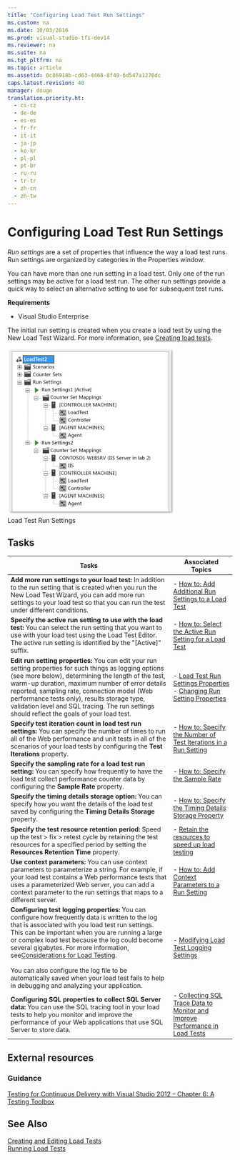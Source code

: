 ```yaml
---
title: "Configuring Load Test Run Settings"
ms.custom: na
ms.date: 10/03/2016
ms.prod: visual-studio-tfs-dev14
ms.reviewer: na
ms.suite: na
ms.tgt_pltfrm: na
ms.topic: article
ms.assetid: 0c86918b-cd63-4468-8f49-6d547a1276dc
caps.latest.revision: 48
manager: douge
translation.priority.ht: 
  - cs-cz
  - de-de
  - es-es
  - fr-fr
  - it-it
  - ja-jp
  - ko-kr
  - pl-pl
  - pt-br
  - ru-ru
  - tr-tr
  - zh-cn
  - zh-tw
---
```

# Configuring Load Test Run Settings
*Run settings* are a set of properties that influence the way a load test runs. Run settings are organized by categories in the Properties window.  
  
 You can have more than one run setting in a load test. Only one of the run settings may be active for a load test run. The other run settings provide a quick way to select an alternative setting to use for subsequent test runs.  
  
 **Requirements**  
  
-   Visual Studio Enterprise  
  
 The initial run setting is created when you create a load test by using the New Load Test Wizard. For more information, see [Creating load tests](../Topic/Creating%20load%20tests.md).  
  
 ![Load Test Run Settings](../dv_TeamTestALM/media/LoadTestRunSettings.png "LoadTestRunSettings")  
Load Test Run Settings  
  
## Tasks  
  
|Tasks|Associated Topics|  
|-----------|-----------------------|  
|**Add more run settings to your load test:** In addition to the run setting that is created when you run the New Load Test Wizard, you can add more run settings to your load test so that you can run the test under different conditions.|-   [How to: Add Additional Run Settings to a Load Test](../dv_TeamTestALM/How-to--Add-Additional-Run-Settings-to-a-Load-Test.md)|  
|**Specify the active run setting to use with the load test:** You can select the run setting that you want to use with your load test using the Load Test Editor. The active run setting is identified by the "[Active]" suffix.|-   [How to: Select the Active Run Setting for a Load Test](../dv_TeamTestALM/How-to--Select-the-Active-Run-Setting-for-a-Load-Test.md)|  
|**Edit run setting properties:** You can edit your run setting properties for such things as logging options (see more below), determining the length of the test, warm-up duration, maximum number of error details reported, sampling rate, connection model (Web performance tests only), results storage type, validation level and SQL tracing. The run settings should reflect the goals of your load test.|-   [Load Test Run Settings Properties](../dv_TeamTestALM/Load-Test-Run-Settings-Properties.md)<br />-   [Changing Run Setting Properties](../dv_TeamTestALM/Load-Test-Run-Settings-Properties.md#LoadTestRunSettingsHowToChange)|  
|**Specify test iteration count in load test run settings:** You can specify the number of times to run all of the Web performance and unit tests in all of the scenarios of your load tests by configuring the **Test Iterations** property.|-   [How to: Specify the Number of Test Iterations in a Run Setting](../dv_TeamTestALM/How-to--Specify-the-Number-of-Test-Iterations-in-a-Load-Test-Run-Setting.md)|  
|**Specify the sampling rate for a load test run setting:** You can specify how frequently to have the load test collect performance counter data by configuring the **Sample Rate** property.|-   [How to: Specify the Sample Rate](../dv_TeamTestALM/How-to--Specify-the-Sample-Rate-for-a-Load-Test-Run-Setting.md)|  
|**Specify the timing details storage option:** You can specify how you want the details of the load test saved by configuring the **Timing Details Storage** property.|-   [How to: Specify the Timing Details Storage Property](../dv_TeamTestALM/How-to--Specify-the-Timing-Details-Storage-Property-for-a-Load-Test-Run-Setting.md)|  
|**Specify the test resource retention period:** Speed up the test > fix > retest cycle by retaining the test resources for a specified period by setting the **Resources Retention Time** property.|-   [Retain the resources to speed up load testing](https://www.visualstudio.com/docs/test/performance-testing/getting-started/getting-started-with-performance-testing#retain-resources)|  
|**Use context parameters:** You can use context parameters to parameterize a string. For example, if your load test contains a Web performance tests that uses a parameterized Web server, you can add a context parameter to the run settings that maps to a different server.|-   [How to: Add Context Parameters to a Run Setting](../dv_TeamTestALM/How-to--Add-Context-Parameters-to-a-Load-Test-Run-Setting.md)|  
|**Configuring test logging properties:** You can configure how frequently data is written to the log that is associated with you load test run settings. This can be important when you are running a large or complex load test because the log could become several gigabytes. For more information, see[Considerations for Load Testing](assetId:///e2985d15-60a7-4177-93b4-f986c2936337#CreatingEditingLoadTestsConsiderations).<br /><br /> You can also configure the log file to be automatically saved when your load test fails to help in debugging and analyzing your application.|-   [Modifying Load Test Logging Settings](../dv_TeamTestALM/Modifying-Load-Test-Logging-Settings.md)|  
|**Configuring SQL properties to collect SQL Server data:** You can use the SQL tracing tool in your load tests to help you monitor and improve the performance of your Web applications that use SQL Server to store data.|-   [Collecting SQL Trace Data to Monitor and Improve Performance in Load Tests](../Topic/Collecting%20SQL%20Trace%20Data%20to%20Monitor%20and%20Improve%20Performance%20in%20Load%20Tests.md)|  
  
## External resources  
  
### Guidance  
 [Testing for Continuous Delivery with Visual Studio 2012 – Chapter 6: A Testing Toolbox](http://go.microsoft.com/fwlink/?LinkID=255203)  
  
## See Also  
 [Creating and Editing Load Tests](assetId:///e2985d15-60a7-4177-93b4-f986c2936337)   
 [Running Load Tests](../Topic/Running%20Load%20Tests.md)